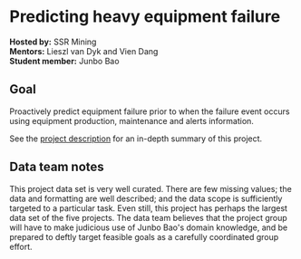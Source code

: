 # Predicting heavy equipment failure

**Hosted by:** SSR Mining  
**Mentors:** Lieszl van Dyk and Vien Dang  
**Student member:** Junbo Bao

## Goal

Proactively predict equipment failure prior to when the failure event occurs
using equipment production, maintenance and alerts information.

See the [project description](./ssr.pdf) for an in-depth summary of this
project.

## Data team notes

This project data set is very well curated. There are few missing values; the
data and formatting are well described; and the data scope is sufficiently
targeted to a particular task. Even still, this project has perhaps the largest
data set of the five projects. The data team believes that the project group
will have to make judicious use of Junbo Bao's domain knowledge, and be prepared
to deftly target feasible goals as a carefully coordinated group effort.


